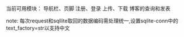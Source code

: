 当前可用模块：
    导航栏、页脚
    注册、登录
    上传、下载
    博客的查询和发表

note:
    每次request和sqllite取回的数据编码需处理统一,设置sqlite-conn中的text_factory=str以支持中文
